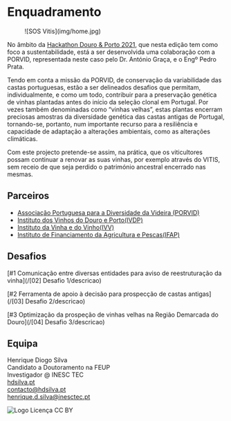 # Enquadramento

<figure markdown> 
  ![SOS Vitis](img/home.jpg)
</figure>

No âmbito da [Hackathon Douro & Porto 2021](https://hackdouroeporto.com/), que nesta edição tem como foco a sustentabilidade, está a ser desenvolvida uma colaboração com a PORVID, representada neste caso pelo Dr. António Graça, e o Engº Pedro Prata.

Tendo em conta a missão da PORVID, de conservação da variabilidade das castas portuguesas, estão a ser delineados desafios que permitam, individualmente, e como um todo, contribuir para a preservação genética de vinhas plantadas antes do início da seleção clonal em Portugal. Por vezes também denominadas como “vinhas velhas”, estas plantas encerram preciosas amostras da diversidade genética das castas antigas de Portugal, tornando-se, portanto, num importante recurso para a resiliência e capacidade de adaptação a alterações ambientais, como as alterações climáticas. 

Com este projecto pretende-se assim, na prática, que os viticultores possam continuar a renovar as suas vinhas, por exemplo através do VITIS, sem receio de que seja perdido o património ancestral encerrado nas mesmas.

## Parceiros

+ [Associação Portuguesa para a Diversidade da Videira (PORVID)](https://www.facebook.com/porvid.portugal/)
+ [Instituto dos Vinhos do Douro e Porto(IVDP)](https://www.ivdp.pt/)
+ [Instituto da Vinha e do Vinho(IVV)](https://www.ivv.gov.pt)
+ [Instituto de Financiamento da Agricultura e Pescas(IFAP)](https://www.ifap.pt/)


## Desafios

[#1 Comunicação entre diversas entidades para aviso de reestruturação da vinha](/[02] Desafio 1/descricao)

[#2 Ferramenta de apoio à decisão para prospecção de castas antigas](/[03] Desafio 2/descricao)

[#3 Optimização da prospeção de vinhas velhas na Região Demarcada do Douro](/[04] Desafio 3/descricao)


## Equipa

Henrique Diogo Silva  
Candidato a Doutoramento na FEUP  
Investigador @ INESC TEC  
[hdsilva.pt](https://hdsilva.pt)  
[contacto@hdsilva.pt](mailto:contacto@hdsilva.pt)  
[henrique.d.silva@inesctec.pt](mailto:henrique.d.silva@inesctec.pt)  


![Logo Licença CC BY](/img/cc.png)
